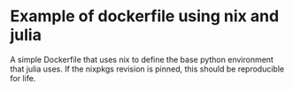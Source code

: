 # Example of dockerfile using nix and julia

A simple Dockerfile that uses nix to define the base python environment that julia uses. If the nixpkgs revision is pinned, this should be reproducible for life.
